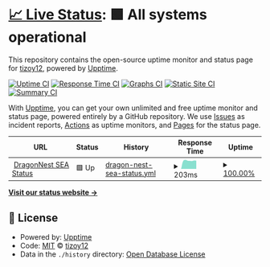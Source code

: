 # [📈 Live Status](https://demo.upptime.js.org): <!--live status--> **🟩 All systems operational**

This repository contains the open-source uptime monitor and status page for [tizoy12](https://demo.upptime.js.org), powered by [Upptime](https://github.com/upptime/upptime).

[![Uptime CI](https://github.com/tizoy12/GanzPinger/workflows/Uptime%20CI/badge.svg)](https://github.com/tizoy12/GanzPinger/actions?query=workflow%3A%22Uptime+CI%22)
[![Response Time CI](https://github.com/tizoy12/GanzPinger/workflows/Response%20Time%20CI/badge.svg)](https://github.com/tizoy12/GanzPinger/actions?query=workflow%3A%22Response+Time+CI%22)
[![Graphs CI](https://github.com/tizoy12/GanzPinger/workflows/Graphs%20CI/badge.svg)](https://github.com/tizoy12/GanzPinger/actions?query=workflow%3A%22Graphs+CI%22)
[![Static Site CI](https://github.com/tizoy12/GanzPinger/workflows/Static%20Site%20CI/badge.svg)](https://github.com/tizoy12/GanzPinger/actions?query=workflow%3A%22Static+Site+CI%22)
[![Summary CI](https://github.com/tizoy12/GanzPinger/workflows/Summary%20CI/badge.svg)](https://github.com/tizoy12/GanzPinger/actions?query=workflow%3A%22Summary+CI%22)

With [Upptime](https://upptime.js.org), you can get your own unlimited and free uptime monitor and status page, powered entirely by a GitHub repository. We use [Issues](https://github.com/tizoy12/GanzPinger/issues) as incident reports, [Actions](https://github.com/tizoy12/GanzPinger/actions) as uptime monitors, and [Pages](https://demo.upptime.js.org) for the status page.

<!--start: status pages-->
<!-- This summary is generated by Upptime (https://github.com/upptime/upptime) -->
<!-- Do not edit this manually, your changes will be overwritten -->
<!-- prettier-ignore -->
| URL | Status | History | Response Time | Uptime |
| --- | ------ | ------- | ------------- | ------ |
| <img alt="" src="https://favicons.githubusercontent.com/null" height="13"> [DragonNest SEA Status](52.230.66.176) | 🟩 Up | [dragon-nest-sea-status.yml](https://github.com/tizoy12/GanzPinger/commits/HEAD/history/dragon-nest-sea-status.yml) | <details><summary><img alt="Response time graph" src="./graphs/dragon-nest-sea-status/response-time-week.png" height="20"> 203ms</summary><br><a href="https://tizoy12.github.io/GanzPinger/history/dragon-nest-sea-status"><img alt="Response time 203" src="https://img.shields.io/endpoint?url=https%3A%2F%2Fraw.githubusercontent.com%2Ftizoy12%2FGanzPinger%2FHEAD%2Fapi%2Fdragon-nest-sea-status%2Fresponse-time.json"></a><br><a href="https://tizoy12.github.io/GanzPinger/history/dragon-nest-sea-status"><img alt="24-hour response time 203" src="https://img.shields.io/endpoint?url=https%3A%2F%2Fraw.githubusercontent.com%2Ftizoy12%2FGanzPinger%2FHEAD%2Fapi%2Fdragon-nest-sea-status%2Fresponse-time-day.json"></a><br><a href="https://tizoy12.github.io/GanzPinger/history/dragon-nest-sea-status"><img alt="7-day response time 203" src="https://img.shields.io/endpoint?url=https%3A%2F%2Fraw.githubusercontent.com%2Ftizoy12%2FGanzPinger%2FHEAD%2Fapi%2Fdragon-nest-sea-status%2Fresponse-time-week.json"></a><br><a href="https://tizoy12.github.io/GanzPinger/history/dragon-nest-sea-status"><img alt="30-day response time 203" src="https://img.shields.io/endpoint?url=https%3A%2F%2Fraw.githubusercontent.com%2Ftizoy12%2FGanzPinger%2FHEAD%2Fapi%2Fdragon-nest-sea-status%2Fresponse-time-month.json"></a><br><a href="https://tizoy12.github.io/GanzPinger/history/dragon-nest-sea-status"><img alt="1-year response time 203" src="https://img.shields.io/endpoint?url=https%3A%2F%2Fraw.githubusercontent.com%2Ftizoy12%2FGanzPinger%2FHEAD%2Fapi%2Fdragon-nest-sea-status%2Fresponse-time-year.json"></a></details> | <details><summary><a href="https://tizoy12.github.io/GanzPinger/history/dragon-nest-sea-status">100.00%</a></summary><a href="https://tizoy12.github.io/GanzPinger/history/dragon-nest-sea-status"><img alt="All-time uptime 100.00%" src="https://img.shields.io/endpoint?url=https%3A%2F%2Fraw.githubusercontent.com%2Ftizoy12%2FGanzPinger%2FHEAD%2Fapi%2Fdragon-nest-sea-status%2Fuptime.json"></a><br><a href="https://tizoy12.github.io/GanzPinger/history/dragon-nest-sea-status"><img alt="24-hour uptime 100.00%" src="https://img.shields.io/endpoint?url=https%3A%2F%2Fraw.githubusercontent.com%2Ftizoy12%2FGanzPinger%2FHEAD%2Fapi%2Fdragon-nest-sea-status%2Fuptime-day.json"></a><br><a href="https://tizoy12.github.io/GanzPinger/history/dragon-nest-sea-status"><img alt="7-day uptime 100.00%" src="https://img.shields.io/endpoint?url=https%3A%2F%2Fraw.githubusercontent.com%2Ftizoy12%2FGanzPinger%2FHEAD%2Fapi%2Fdragon-nest-sea-status%2Fuptime-week.json"></a><br><a href="https://tizoy12.github.io/GanzPinger/history/dragon-nest-sea-status"><img alt="30-day uptime 100.00%" src="https://img.shields.io/endpoint?url=https%3A%2F%2Fraw.githubusercontent.com%2Ftizoy12%2FGanzPinger%2FHEAD%2Fapi%2Fdragon-nest-sea-status%2Fuptime-month.json"></a><br><a href="https://tizoy12.github.io/GanzPinger/history/dragon-nest-sea-status"><img alt="1-year uptime 100.00%" src="https://img.shields.io/endpoint?url=https%3A%2F%2Fraw.githubusercontent.com%2Ftizoy12%2FGanzPinger%2FHEAD%2Fapi%2Fdragon-nest-sea-status%2Fuptime-year.json"></a></details>

<!--end: status pages-->

[**Visit our status website →**](https://demo.upptime.js.org)

## 📄 License

- Powered by: [Upptime](https://github.com/upptime/upptime)
- Code: [MIT](./LICENSE) © [tizoy12](https://demo.upptime.js.org)
- Data in the `./history` directory: [Open Database License](https://opendatacommons.org/licenses/odbl/1-0/)
